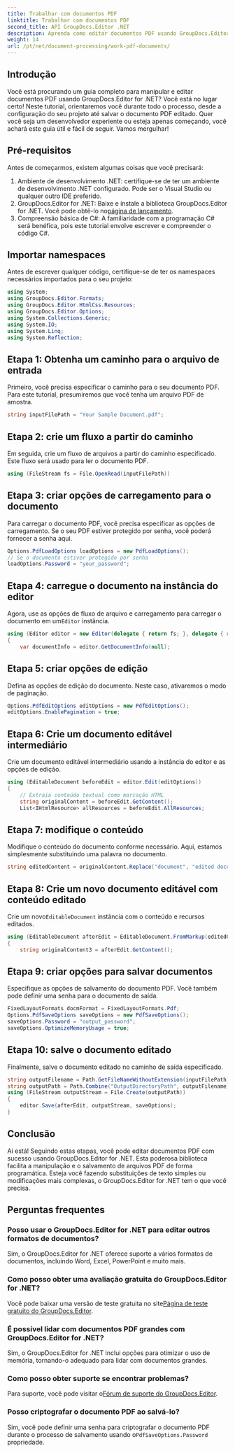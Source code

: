 ```yaml
---
title: Trabalhar com documentos PDF
linktitle: Trabalhar com documentos PDF
second_title: API GroupDocs.Editor .NET
description: Aprenda como editar documentos PDF usando GroupDocs.Editor for .NET com este tutorial. Modifique conteúdo, lide com arquivos grandes e salve suas edições com segurança.
weight: 14
url: /pt/net/document-processing/work-pdf-documents/
---
```

## Introdução
Você está procurando um guia completo para manipular e editar documentos PDF usando GroupDocs.Editor for .NET? Você está no lugar certo! Neste tutorial, orientaremos você durante todo o processo, desde a configuração do seu projeto até salvar o documento PDF editado. Quer você seja um desenvolvedor experiente ou esteja apenas começando, você achará este guia útil e fácil de seguir. Vamos mergulhar!
## Pré-requisitos
Antes de começarmos, existem algumas coisas que você precisará:
1. Ambiente de desenvolvimento .NET: certifique-se de ter um ambiente de desenvolvimento .NET configurado. Pode ser o Visual Studio ou qualquer outro IDE preferido.
2. GroupDocs.Editor for .NET: Baixe e instale a biblioteca GroupDocs.Editor for .NET. Você pode obtê-lo no[página de lançamento](https://releases.groupdocs.com/editor/net/).
3. Compreensão básica de C#: A familiaridade com a programação C# será benéfica, pois este tutorial envolve escrever e compreender o código C#.
## Importar namespaces
Antes de escrever qualquer código, certifique-se de ter os namespaces necessários importados para o seu projeto:
```csharp
using System;
using GroupDocs.Editor.Formats;
using GroupDocs.Editor.HtmlCss.Resources;
using GroupDocs.Editor.Options;
using System.Collections.Generic;
using System.IO;
using System.Linq;
using System.Reflection;
```
## Etapa 1: Obtenha um caminho para o arquivo de entrada
Primeiro, você precisa especificar o caminho para o seu documento PDF. Para este tutorial, presumiremos que você tenha um arquivo PDF de amostra.
```csharp
string inputFilePath = "Your Sample Document.pdf";
```
## Etapa 2: crie um fluxo a partir do caminho
Em seguida, crie um fluxo de arquivos a partir do caminho especificado. Este fluxo será usado para ler o documento PDF.
```csharp
using (FileStream fs = File.OpenRead(inputFilePath))
```
## Etapa 3: criar opções de carregamento para o documento
Para carregar o documento PDF, você precisa especificar as opções de carregamento. Se o seu PDF estiver protegido por senha, você poderá fornecer a senha aqui.
```csharp
Options.PdfLoadOptions loadOptions = new PdfLoadOptions();
// Se o documento estiver protegido por senha
loadOptions.Password = "your_password";
```
## Etapa 4: carregue o documento na instância do editor
Agora, use as opções de fluxo de arquivo e carregamento para carregar o documento em um`Editor` instância.
```csharp
using (Editor editor = new Editor(delegate { return fs; }, delegate { return loadOptions; }))
{
    var documentInfo = editor.GetDocumentInfo(null);
```
## Etapa 5: criar opções de edição
Defina as opções de edição do documento. Neste caso, ativaremos o modo de paginação.
```csharp
Options.PdfEditOptions editOptions = new PdfEditOptions();
editOptions.EnablePagination = true;
```
## Etapa 6: Crie um documento editável intermediário
Crie um documento editável intermediário usando a instância do editor e as opções de edição.
```csharp
using (EditableDocument beforeEdit = editor.Edit(editOptions))
{
    // Extraia conteúdo textual como marcação HTML
    string originalContent = beforeEdit.GetContent();
    List<IHtmlResource> allResources = beforeEdit.AllResources;
```
## Etapa 7: modifique o conteúdo
Modifique o conteúdo do documento conforme necessário. Aqui, estamos simplesmente substituindo uma palavra no documento.
```csharp
string editedContent = originalContent.Replace("document", "edited document");
```
## Etapa 8: Crie um novo documento editável com conteúdo editado
 Crie um novo`EditableDocument` instância com o conteúdo e recursos editados.
```csharp
using (EditableDocument afterEdit = EditableDocument.FromMarkup(editedContent, allResources))
{
    string originalContent3 = afterEdit.GetContent();
```
## Etapa 9: criar opções para salvar documentos
Especifique as opções de salvamento do documento PDF. Você também pode definir uma senha para o documento de saída.
```csharp
FixedLayoutFormats docmFormat = FixedLayoutFormats.Pdf;
Options.PdfSaveOptions saveOptions = new PdfSaveOptions();
saveOptions.Password = "output_password";
saveOptions.OptimizeMemoryUsage = true;
```
## Etapa 10: salve o documento editado
Finalmente, salve o documento editado no caminho de saída especificado.
```csharp
string outputFilename = Path.GetFileNameWithoutExtension(inputFilePath) + "." + docmFormat.Extension;
string outputPath = Path.Combine("OutputDirectoryPath", outputFilename);
using (FileStream outputStream = File.Create(outputPath))
{
    editor.Save(afterEdit, outputStream, saveOptions);
}
```

## Conclusão
Aí está! Seguindo estas etapas, você pode editar documentos PDF com sucesso usando GroupDocs.Editor for .NET. Esta poderosa biblioteca facilita a manipulação e o salvamento de arquivos PDF de forma programática. Esteja você fazendo substituições de texto simples ou modificações mais complexas, o GroupDocs.Editor for .NET tem o que você precisa.
## Perguntas frequentes
### Posso usar o GroupDocs.Editor for .NET para editar outros formatos de documentos?
Sim, o GroupDocs.Editor for .NET oferece suporte a vários formatos de documentos, incluindo Word, Excel, PowerPoint e muito mais.
### Como posso obter uma avaliação gratuita do GroupDocs.Editor for .NET?
 Você pode baixar uma versão de teste gratuita no site[Página de teste gratuito do GroupDocs.Editor](https://releases.groupdocs.com/).
### É possível lidar com documentos PDF grandes com GroupDocs.Editor for .NET?
Sim, o GroupDocs.Editor for .NET inclui opções para otimizar o uso de memória, tornando-o adequado para lidar com documentos grandes.
### Como posso obter suporte se encontrar problemas?
 Para suporte, você pode visitar o[Fórum de suporte do GroupDocs.Editor](https://forum.groupdocs.com/c/editor/20).
### Posso criptografar o documento PDF ao salvá-lo?
Sim, você pode definir uma senha para criptografar o documento PDF durante o processo de salvamento usando o`PdfSaveOptions.Password` propriedade.